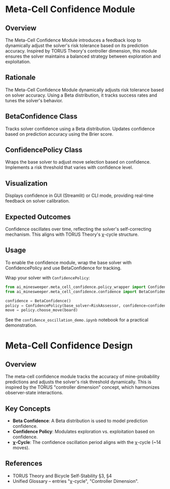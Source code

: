 # Meta-Cell Confidence Module

## Overview

The Meta-Cell Confidence Module introduces a feedback loop to dynamically adjust the solver's risk tolerance based on its prediction accuracy. Inspired by TORUS Theory's controller dimension, this module ensures the solver maintains a balanced strategy between exploration and exploitation.

## Rationale

The Meta-Cell Confidence Module dynamically adjusts risk tolerance based on solver accuracy. Using a Beta distribution, it tracks success rates and tunes the solver's behavior.

## BetaConfidence Class

Tracks solver confidence using a Beta distribution. Updates confidence based on prediction accuracy using the Brier score.

## ConfidencePolicy Class

Wraps the base solver to adjust move selection based on confidence. Implements a risk threshold that varies with confidence level.

## Visualization

Displays confidence in GUI (Streamlit) or CLI mode, providing real-time feedback on solver calibration.

## Expected Outcomes

Confidence oscillates over time, reflecting the solver's self-correcting mechanism. This aligns with TORUS Theory's χ-cycle structure.

## Usage

To enable the confidence module, wrap the base solver with ConfidencePolicy and use BetaConfidence for tracking.

Wrap your solver with `ConfidencePolicy`:

```python
from ai_minesweeper.meta_cell_confidence.policy_wrapper import ConfidencePolicy
from ai_minesweeper.meta_cell_confidence.confidence import BetaConfidence

confidence = BetaConfidence()
policy = ConfidencePolicy(base_solver=RiskAssessor, confidence=confidence)
move = policy.choose_move(board)
```

See the `confidence_oscillation_demo.ipynb` notebook for a practical demonstration.

# Meta-Cell Confidence Design

## Overview

The meta-cell confidence module tracks the accuracy of mine-probability predictions and adjusts the solver's risk threshold dynamically. This is inspired by the TORUS "controller dimension" concept, which harmonizes observer-state interactions.

## Key Concepts

- **Beta Confidence**: A Beta distribution is used to model prediction confidence.
- **Confidence Policy**: Modulates exploration vs. exploitation based on confidence.
- **χ-Cycle**: The confidence oscillation period aligns with the χ-cycle (~14 moves).

## References

- TORUS Theory and Bicycle Self-Stability §3, §4
- Unified Glossary – entries "χ-cycle", "Controller Dimension".
